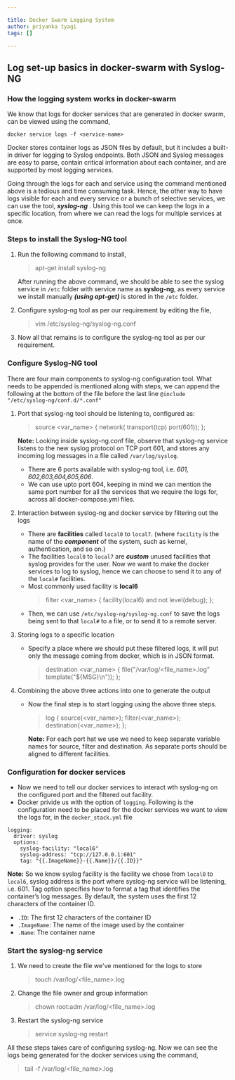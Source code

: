 ```yaml
---

title: Docker Swarm Logging System
author: priyanka tyagi
tags: []

---
```


## Log set-up basics in docker-swarm with Syslog-NG

### How the logging system works in docker-swarm
We know that logs for docker services that are generated in docker swarm, can be viewed using the command,

`docker service logs -f <service-name>`

Docker stores container logs as JSON files by default, but it includes a built-in driver for logging to Syslog endpoints. Both JSON and Syslog messages are easy to parse, contain critical information about each container, and are supported by most logging services. 

Going through the logs for each and service using the command mentioned above is a tedious and time consuming task. Hence, the other way to have logs visible for each and every service or a bunch of selective services, we can use the tool, ***syslog-ng*** . 
Using this tool we can keep the logs in a specific location, from where we can read the logs for multiple services at once.

### Steps to install the Syslog-NG tool
1. Run the following command to install,
	> apt-get install syslog-ng

	After running the above command, we should be able to see the syslog service in `/etc` folder with service name as **syslog-ng**, as every service we install manually ***(using apt-get)*** is stored in the `/etc` folder.

2. Configure syslog-ng tool as per our requirement by editing the file,
	> vim /etc/syslog-ng/syslog-ng.conf
   
3.  Now all that remains is to configure the syslog-ng tool as per our requirement.

### Configure Syslog-NG tool
There are four main components to syslog-ng configuration tool.
What needs to be appended is mentioned along with steps, we can append the following at the bottom of the file before the last line `@include "/etc/syslog-ng/conf.d/*.conf"`
1. Port that syslog-ng tool should be listening to, configured as:
	> source <var_name> { network( transport(tcp) port(601)); };

	**Note:** 
	Looking inside syslog-ng.conf file, observe that syslog-ng service listens to the new syslog protocol on TCP port 601, and stores any incoming log messages in a file called `/var/log/syslog`.
	
	-  There are 6 ports available with syslog-ng tool, 
		 i.e. *601, 602,603,604,605,606*.
	- We can use upto port 604, keeping in mind we can mention the same port number for all the services that we require the logs for, across all docker-compose.yml files.

2. Interaction between syslog-ng and docker service by filtering out the logs
	 - There are **facilities** called `local0` to `local7`. 
	 (where `facility` is the name of the ***component*** of the system, such as kernel, authentication, and so on.)
	 - The facilities `local0` to `local7` are ***custom*** unused facilities that syslog provides for the user. Now we want to make the docker services to log to syslog,  hence we can choose to send it to any of the `local#` facilities. 
	 - Most commonly used facility is **local6**
		 > filter <var_name> { facility(local6) and not level(debug); };
	 - Then, we can use `/etc/syslog-ng/syslog-ng.conf` to save the logs being sent to that `local#` to a file, or to send it to a remote server.
 
3.  Storing logs to a specific location
	 - Specify a place where we should put these filtered logs, it will put only the message coming from docker, which is in JSON format.
		 >  destination <var_name> { file("/var/log/<file_name>.log" template("${MSG}\n")); };

 4. Combining the above three actions into one to generate the output
	- Now the final step is to start logging using the above three steps.
		> log { source(<var_name>); filter(<var_name>); destination(<var_name>); };

	  **Note:**
	For each port hat we use we need to keep separate variable names for source, filter and destination. As separate ports should be aligned to different facilities.
	 
### Configuration for docker services
 - Now we need to tell our docker services to interact wth syslog-ng on the configured port and the filtered out facility.
 - Docker privide us with the option of `logging`. Following is the configuration need to be placed for the docker services we want to view the logs for, in the `docker_stack.yml` file
```
logging:
  driver: syslog
  options:
    syslog-facility: "local6"
    syslog-address: "tcp://127.0.0.1:601"
    tag: "{{.ImageName}}-{{.Name}}/{{.ID}}"
```
**Note:**
So we know syslog facility is the facility we chose from `local0` to `local6`, syslog address is the port where syslog-ng service will be listening, i.e. 601.
Tag option specifies how to format a tag that identifies the container’s log messages. By default, the system uses the first 12 characters of the container ID.
- `.ID`: The first 12 characters of the container ID
- `.ImageName`: The name of the image used by the container
- `.Name`: The container name

### Start the syslog-ng service

1.  We need to create the file we've mentioned for the logs to store
	> touch /var/log/<file_name>.log  
2.  Change the file owner and group information
	> chown root:adm /var/log/<file_name>.log
3.  Restart the syslog-ng service
	>  service syslog-ng restart

All these steps takes care of configuring syslog-ng. Now we can see the logs being generated for the docker services using the command,
> tail -f /var/log/<file_name>.log
<!--stackedit_data:
eyJoaXN0b3J5IjpbMTMyODc5MjM1NiwtMTQ0ODY5MjkyNCwxND
I0MjQ4NjE0LC03NjQ3Mzc1NjQsLTE5MTA5NzcxMTksLTEwMjIy
MDUwMDUsMTAxMjI1OTUxMCwtMTEyMTM5MTcyOCw2MTgzNjYwOD
AsLTg4MDU2MTk4NywtNDcyMDU4OTA5LC0xNzU3MDkxMTAxLDQ2
MDc3MTg3MF19
-->